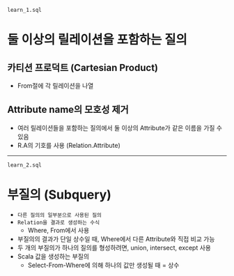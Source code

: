     learn_1.sql

# 둘 이상의 릴레이션을 포함하는 질의

## 카티션 프로덕트 (Cartesian Product)

- From절에 각 릴레이션을 나열

## Attribute name의 모호성 제거

- 여러 릴레이션들을 포함하는 질의에서 둘 이상의 Attribute가 같은 이름을 가질 수 있음
- R.A의 기호를 사용 (Relation.Attribute)

***

    learn_2.sql

# 부질의 (Subquery)


- `다른 질의의 일부분으로 사용된 질의`
- `Relation을 결과로 생성하는 수식`
    - Where, From에서 사용
- 부질의의 결과가 단일 상수일 때, Where에서 다른 Attribute와 직접 비교 가능
- 두 개의 부질의가 하나의 질의를 형성하려면, union, intersect, except 사용
- Scala 값을 생성하는 부질의
    - Select-From-Where에 의해 하나의 값만 생성될 때 = 상수